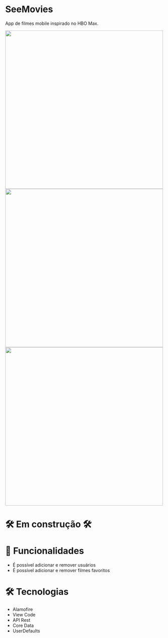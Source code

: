 # SeeMovies
App de filmes mobile inspirado no HBO Max.


<a href="#" target="_blank">
  <img style="height: 500px" src="[https://user-images.githubusercontent.com/103120313/217963799-cb2e4f42-f26d-4bf8-baef-5fac996a757e.png](https://github.com/vitor-scheffer/SeeMovies/assets/103120313/4a8110c1-f8be-48b1-b720-b4f86588daef)"></img>
  <img style="height: 500px" src="https://user-images.githubusercontent.com/103120313/218236055-1fab8294-9e03-488e-927c-cd182c0f1326.png"></img>
  <img style="height: 500px" src="https://user-images.githubusercontent.com/103120313/218236055-1fab8294-9e03-488e-927c-cd182c0f1326.png"></img>
</a>

# 🛠️ Em construção 🛠️

# 📲 Funcionalidades

<ul>
  <li>É possível adicionar e remover usuários</li>
  <li>É possível adicionar e remover filmes favoritos</li>
</ul>

# 🛠️ Tecnologias

<ul>
  <li>Alamofire</li>
  <li>View Code</li>
  <li>API Rest</li>
  <li>Core Data</li>
  <li>UserDefaults</li>
</ul>


